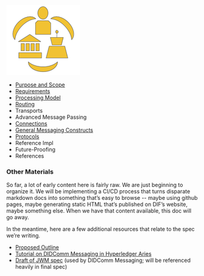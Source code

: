 [![DIDComm logo](didcomm-logo.png)](didcomm-logo.svg)

* [Purpose and Scope](scope.md)
* [Requirements](requirements.md)
* [Processing Model](processing_model.md)
* [Routing](routing.md)
* Transports
* Advanced Message Passing
* [Connections](connections.md)
* [General Messaging Constructs](general_messaging_constructs.md)
* [Protocols](protocols.md)
* Reference Impl
* Future-Proofing
* References

### Other Materials
So far, a lot of early content here is fairly raw. We are just beginning to organize it. We will be implementing a CI/CD process that turns disparate markdown docs into something that’s easy to browse -- maybe using github pages, maybe generating static HTML that’s published on DIF’s website, maybe something else. When we have that content available, this doc will go away.

In the meantime, here are a few additional resources that relate to the spec we’re writing.

* [Proposed Outline](https://docs.google.com/document/d/1Hn4ofl7ubRy22Xv1Yj1g77OkJWlWkDh88O3Od-yp8Cg/edit)
* [Tutorial on DIDComm Messaging in Hyperledger Aries](https://github.com/hyperledger/aries-rfcs/tree/master/concepts/0005-didcomm#aries-rfc-0005-did-communication)
* [Draft of JWM spec](https://github.com/mattrglobal/jwm) (used by DIDComm Messaging; will be referenced heavily in final spec)